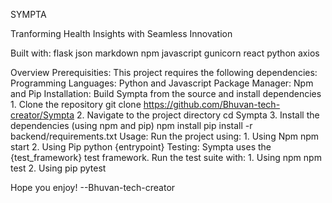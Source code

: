 SYMPTA

Tranforming Health Insights with Seamless Innovation

Built with:
  flask
  json
  markdown
  npm
  javascript
  gunicorn
  react
  python
  axios

Overview
  Prerequisities:
    This project requires the following dependencies:
        Programming Languages: Python and Javascript
        Package Manager: Npm and Pip
  Installation:
    Build Sympta from the source and install dependencies
      1. Clone the repository
          git clone https://github.com/Bhuvan-tech-creator/Sympta
      2. Navigate to the project directory
          cd Sympta
      3. Install the dependencies (using npm and pip)
          npm install
          pip install -r backend/requirements.txt
    Usage:
      Run the project using:
        1. Using Npm
            npm start
        2. Using Pip
            python {entrypoint}
    Testing:
      Sympta uses the {test_framework} test framework. Run the test suite with:
        1. Using npm
            npm test
        2. Using pip
            pytest

Hope you enjoy!
	--Bhuvan-tech-creator
